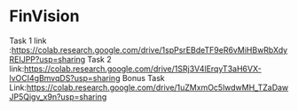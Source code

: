# FinVision

 Task 1 link :https://colab.research.google.com/drive/1spPsrEBdeTF9eR6vMiHBwRbXdyREIJPP?usp=sharing
 Task 2 link:https://colab.research.google.com/drive/1SRj3V4lErqyT3aH6VX-lvOCI4gBmvqDS?usp=sharing
 Bonus Task Link:https://colab.research.google.com/drive/1uZMxmOc5lwdwMH_TZaDawJP5Qigv_x9n?usp=sharing
